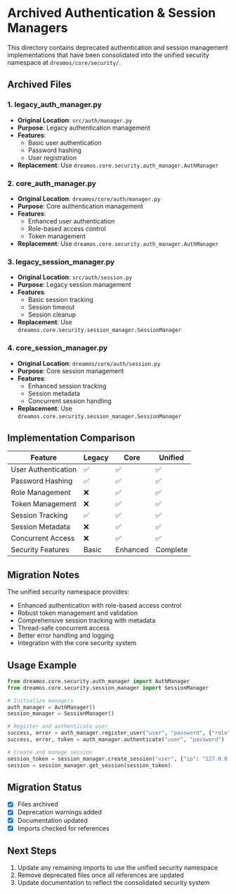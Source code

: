 # Archived Authentication & Session Managers

This directory contains deprecated authentication and session management implementations that have been consolidated into the unified security namespace at `dreamos/core/security/`.

## Archived Files

### 1. legacy_auth_manager.py
- **Original Location**: `src/auth/manager.py`
- **Purpose**: Legacy authentication management
- **Features**:
  - Basic user authentication
  - Password hashing
  - User registration
- **Replacement**: Use `dreamos.core.security.auth_manager.AuthManager`

### 2. core_auth_manager.py
- **Original Location**: `dreamos/core/auth/manager.py`
- **Purpose**: Core authentication management
- **Features**:
  - Enhanced user authentication
  - Role-based access control
  - Token management
- **Replacement**: Use `dreamos.core.security.auth_manager.AuthManager`

### 3. legacy_session_manager.py
- **Original Location**: `src/auth/session.py`
- **Purpose**: Legacy session management
- **Features**:
  - Basic session tracking
  - Session timeout
  - Session cleanup
- **Replacement**: Use `dreamos.core.security.session_manager.SessionManager`

### 4. core_session_manager.py
- **Original Location**: `dreamos/core/auth/session.py`
- **Purpose**: Core session management
- **Features**:
  - Enhanced session tracking
  - Session metadata
  - Concurrent session handling
- **Replacement**: Use `dreamos.core.security.session_manager.SessionManager`

## Implementation Comparison

| Feature | Legacy | Core | Unified |
|---------|--------|------|---------|
| User Authentication | ✅ | ✅ | ✅ |
| Password Hashing | ✅ | ✅ | ✅ |
| Role Management | ❌ | ✅ | ✅ |
| Token Management | ❌ | ✅ | ✅ |
| Session Tracking | ✅ | ✅ | ✅ |
| Session Metadata | ❌ | ✅ | ✅ |
| Concurrent Access | ❌ | ✅ | ✅ |
| Security Features | Basic | Enhanced | Complete |

## Migration Notes

The unified security namespace provides:

- Enhanced authentication with role-based access control
- Robust token management and validation
- Comprehensive session tracking with metadata
- Thread-safe concurrent access
- Better error handling and logging
- Integration with the core security system

## Usage Example

```python
from dreamos.core.security.auth_manager import AuthManager
from dreamos.core.security.session_manager import SessionManager

# Initialize managers
auth_manager = AuthManager()
session_manager = SessionManager()

# Register and authenticate user
success, error = auth_manager.register_user("user", "password", {"role": "developer"})
success, error, token = auth_manager.authenticate("user", "password")

# Create and manage session
session_token = session_manager.create_session("user", {"ip": "127.0.0.1"})
session = session_manager.get_session(session_token)
```

## Migration Status

- [x] Files archived
- [x] Deprecation warnings added
- [x] Documentation updated
- [x] Imports checked for references

## Next Steps

1. Update any remaining imports to use the unified security namespace
2. Remove deprecated files once all references are updated
3. Update documentation to reflect the consolidated security system 